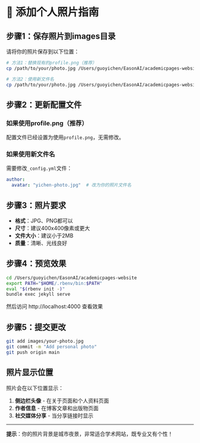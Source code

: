# 📸 添加个人照片指南

## 步骤1：保存照片到images目录

请将你的照片保存到以下位置：

```bash
# 方法1：替换现有的profile.png（推荐）
cp /path/to/your/photo.jpg /Users/guoyichen/EasonAI/academicpages-website/images/profile.png

# 方法2：使用新文件名
cp /path/to/your/photo.jpg /Users/guoyichen/EasonAI/academicpages-website/images/yichen-photo.jpg
```

## 步骤2：更新配置文件

### 如果使用profile.png（推荐）
配置文件已经设置为使用`profile.png`，无需修改。

### 如果使用新文件名
需要修改`_config.yml`文件：

```yaml
author:
  avatar: "yichen-photo.jpg"  # 改为你的照片文件名
```

## 步骤3：照片要求

- **格式**：JPG、PNG都可以
- **尺寸**：建议400x400像素或更大
- **文件大小**：建议小于2MB
- **质量**：清晰、光线良好

## 步骤4：预览效果

```bash
cd /Users/guoyichen/EasonAI/academicpages-website
export PATH="$HOME/.rbenv/bin:$PATH"
eval "$(rbenv init -)"
bundle exec jekyll serve
```

然后访问 http://localhost:4000 查看效果

## 步骤5：提交更改

```bash
git add images/your-photo.jpg
git commit -m "Add personal photo"
git push origin main
```

## 照片显示位置

照片会在以下位置显示：
1. **侧边栏头像** - 在关于页面和个人资料页面
2. **作者信息** - 在博客文章和出版物页面
3. **社交媒体分享** - 当分享链接时显示

---

**提示**：你的照片背景是城市夜景，非常适合学术网站，既专业又有个性！
